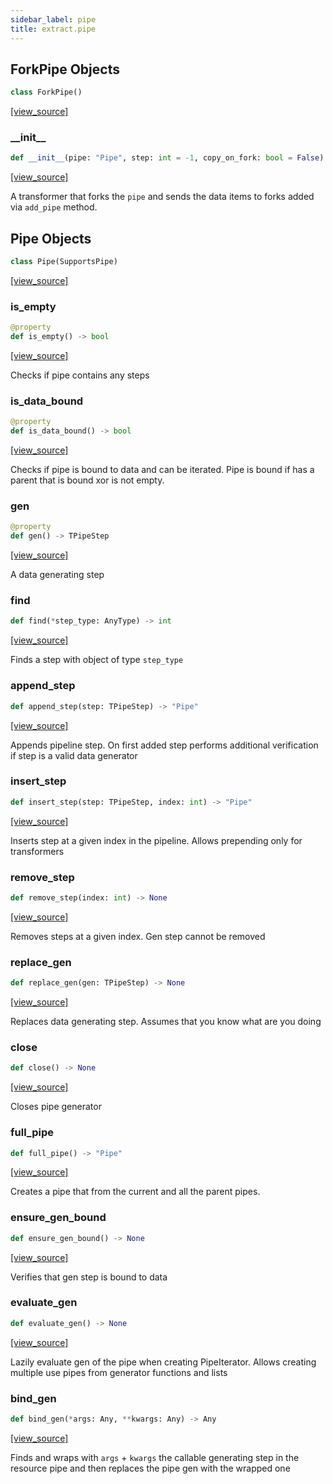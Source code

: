 ```yaml
---
sidebar_label: pipe
title: extract.pipe
---
```


## ForkPipe Objects

```python
class ForkPipe()
```

[[view_source]](https://github.com/dlt-hub/dlt/blob/3739c9ac839aafef713f6d5ebbc6a81b2a39a1b0/dlt/extract/pipe.py#L34)

### \_\_init\_\_

```python
def __init__(pipe: "Pipe", step: int = -1, copy_on_fork: bool = False) -> None
```

[[view_source]](https://github.com/dlt-hub/dlt/blob/3739c9ac839aafef713f6d5ebbc6a81b2a39a1b0/dlt/extract/pipe.py#L35)

A transformer that forks the `pipe` and sends the data items to forks added via `add_pipe` method.

## Pipe Objects

```python
class Pipe(SupportsPipe)
```

[[view_source]](https://github.com/dlt-hub/dlt/blob/3739c9ac839aafef713f6d5ebbc6a81b2a39a1b0/dlt/extract/pipe.py#L60)

### is\_empty

```python
@property
def is_empty() -> bool
```

[[view_source]](https://github.com/dlt-hub/dlt/blob/3739c9ac839aafef713f6d5ebbc6a81b2a39a1b0/dlt/extract/pipe.py#L81)

Checks if pipe contains any steps

### is\_data\_bound

```python
@property
def is_data_bound() -> bool
```

[[view_source]](https://github.com/dlt-hub/dlt/blob/3739c9ac839aafef713f6d5ebbc6a81b2a39a1b0/dlt/extract/pipe.py#L90)

Checks if pipe is bound to data and can be iterated. Pipe is bound if has a parent that is bound xor is not empty.

### gen

```python
@property
def gen() -> TPipeStep
```

[[view_source]](https://github.com/dlt-hub/dlt/blob/3739c9ac839aafef713f6d5ebbc6a81b2a39a1b0/dlt/extract/pipe.py#L98)

A data generating step

### find

```python
def find(*step_type: AnyType) -> int
```

[[view_source]](https://github.com/dlt-hub/dlt/blob/3739c9ac839aafef713f6d5ebbc6a81b2a39a1b0/dlt/extract/pipe.py#L110)

Finds a step with object of type `step_type`

### append\_step

```python
def append_step(step: TPipeStep) -> "Pipe"
```

[[view_source]](https://github.com/dlt-hub/dlt/blob/3739c9ac839aafef713f6d5ebbc6a81b2a39a1b0/dlt/extract/pipe.py#L132)

Appends pipeline step. On first added step performs additional verification if step is a valid data generator

### insert\_step

```python
def insert_step(step: TPipeStep, index: int) -> "Pipe"
```

[[view_source]](https://github.com/dlt-hub/dlt/blob/3739c9ac839aafef713f6d5ebbc6a81b2a39a1b0/dlt/extract/pipe.py#L143)

Inserts step at a given index in the pipeline. Allows prepending only for transformers

### remove\_step

```python
def remove_step(index: int) -> None
```

[[view_source]](https://github.com/dlt-hub/dlt/blob/3739c9ac839aafef713f6d5ebbc6a81b2a39a1b0/dlt/extract/pipe.py#L163)

Removes steps at a given index. Gen step cannot be removed

### replace\_gen

```python
def replace_gen(gen: TPipeStep) -> None
```

[[view_source]](https://github.com/dlt-hub/dlt/blob/3739c9ac839aafef713f6d5ebbc6a81b2a39a1b0/dlt/extract/pipe.py#L174)

Replaces data generating step. Assumes that you know what are you doing

### close

```python
def close() -> None
```

[[view_source]](https://github.com/dlt-hub/dlt/blob/3739c9ac839aafef713f6d5ebbc6a81b2a39a1b0/dlt/extract/pipe.py#L179)

Closes pipe generator

### full\_pipe

```python
def full_pipe() -> "Pipe"
```

[[view_source]](https://github.com/dlt-hub/dlt/blob/3739c9ac839aafef713f6d5ebbc6a81b2a39a1b0/dlt/extract/pipe.py#L188)

Creates a pipe that from the current and all the parent pipes.

### ensure\_gen\_bound

```python
def ensure_gen_bound() -> None
```

[[view_source]](https://github.com/dlt-hub/dlt/blob/3739c9ac839aafef713f6d5ebbc6a81b2a39a1b0/dlt/extract/pipe.py#L208)

Verifies that gen step is bound to data

### evaluate\_gen

```python
def evaluate_gen() -> None
```

[[view_source]](https://github.com/dlt-hub/dlt/blob/3739c9ac839aafef713f6d5ebbc6a81b2a39a1b0/dlt/extract/pipe.py#L227)

Lazily evaluate gen of the pipe when creating PipeIterator. Allows creating multiple use pipes from generator functions and lists

### bind\_gen

```python
def bind_gen(*args: Any, **kwargs: Any) -> Any
```

[[view_source]](https://github.com/dlt-hub/dlt/blob/3739c9ac839aafef713f6d5ebbc6a81b2a39a1b0/dlt/extract/pipe.py#L263)

Finds and wraps with `args` + `kwargs` the callable generating step in the resource pipe and then replaces the pipe gen with the wrapped one

